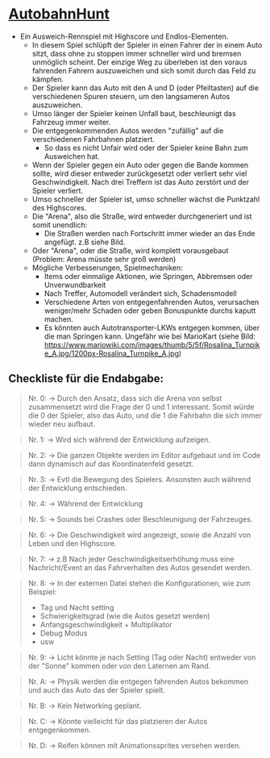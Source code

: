# **<u>AutobahnHunt</u>**

- Ein Ausweich-Rennspiel mit Highscore und Endlos-Elementen.
  - In diesem Spiel schlüpft der Spieler in einen Fahrer der in einem Auto sitzt, dass ohne zu stoppen immer schneller wird und bremsen unmöglich scheint. Der einzige Weg zu überleben ist den voraus fahrenden Fahrern auszuweichen und sich somit durch das Feld zu kämpfen.
  - Der Spieler kann das Auto mit den A und D (oder Pfeiltasten) auf die verschiedenen Spuren steuern, um den langsameren Autos auszuweichen.
  - Umso länger der Spieler keinen Unfall baut, beschleunigt das Fahrzeug immer weiter.
  - Die entgegenkommenden Autos werden "zufällig" auf die verschiedenen Fahrbahnen platziert.
    - So dass es nicht Unfair wird oder der Spieler keine Bahn zum Ausweichen hat.
  - Wenn der Spieler gegen ein Auto oder gegen die Bande kommen sollte, wird dieser entweder zurückgesetzt oder verliert sehr viel Geschwindigkeit. Nach drei Treffern ist das Auto zerstört und der Spieler verliert.
  - Umso schneller der Spieler ist, umso schneller wächst die Punktzahl des Highscores.
  - Die "Arena", also die Straße, wird entweder durchgeneriert und ist somit unendlich:
    - Die Straßen werden nach Fortschritt immer wieder an das Ende angefügt. z.B siehe Bild.
  - Oder "Arena", oder die Straße, wird komplett vorausgebaut (Problem: Arena müsste sehr groß werden)
  - Mögliche Verbesserungen, Spielmechaniken: 
    - Items oder einmalige Aktionen, wie Springen, Abbremsen oder Unverwundbarkeit
    - Nach Treffer, Automodell verändert sich, Schadensmodell
    - Verschiedene Arten von entgegenfahrenden Autos, verursachen weniger/mehr Schaden oder geben Bonuspunkte durchs kaputt machen. 
    - Es könnten auch Autotransporter-LKWs entgegen kommen, über die man Springen kann. Ungefähr wie bei MarioKart (siehe Bild: https://www.mariowiki.com/images/thumb/5/5f/Rosalina_Turnpike_A.jpg/1200px-Rosalina_Turnpike_A.jpg)

## Checkliste für die Endabgabe:

> Nr. 0: -> Durch den Ansatz, dass sich die Arena von selbst zusammensetzt wird die Frage der 0 und 1 interessant. Somit würde die 0 der Spieler, also das Auto, und die 1 die Fahrbahn die sich immer wieder neu aufbaut.

> Nr. 1: -> Wird sich während der Entwicklung aufzeigen.

> Nr. 2: -> Die ganzen Objekte werden im Editor aufgebaut und im Code dann dynamisch auf das Koordinatenfeld gesetzt.

> Nr. 3: -> Evtl die Bewegung des Spielers. Ansonsten auch während der Entwicklung entschieden.

> Nr. 4: -> Während der Entwicklung

> Nr. 5: -> Sounds bei Crashes oder Beschleunigung der Fahrzeuges.

> Nr. 6: -> Die Geschwindigkeit wird angezeigt, sowie die Anzahl von Leben und den Highscore.

> Nr. 7: -> z.B Nach jeder Geschwindigkeitserhöhung muss eine Nachricht/Event an das Fahrverhalten des Autos gesendet werden.

> Nr. 8: -> In der externen Datei stehen die Konfigurationen, wie zum Beispiel:
>
> - Tag und Nacht setting
> - Schwierigkeitsgrad (wie die Autos gesetzt werden)
> - Anfangsgeschwindigkeit + Multiplikator
> - Debug Modus
> - usw

> Nr. 9: -> Licht könnte je nach Setting (Tag oder Nacht) entweder von der "Sonne" kommen oder von den Laternen am Rand.

> Nr. A: -> Physik werden die entgegen fahrenden Autos bekommen und auch das Auto das der Spieler spielt.

> Nr. B: -> Kein Networking geplant.

> Nr. C: -> Könnte vielleicht für das platzieren der Autos entgegenkommen.

> Nr. D: -> Reifen können mit Animationssprites versehen werden.

